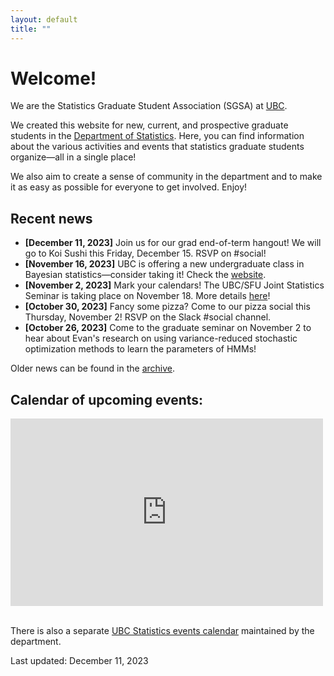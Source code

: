 ```yaml
---
layout: default
title: ""
---
```


# Welcome!

We are the Statistics Graduate Student Association (SGSA)
at [UBC](https://www.ubc.ca/).

We created this website for new, current, 
and prospective graduate students in the
[Department of Statistics](https://www.stat.ubc.ca/).
Here, you can find information about the various activities and events
that statistics graduate students organize&mdash;all in a single place!

We also aim to create a sense of community in the department 
and to make it as easy as possible for everyone to get involved.
Enjoy!

## Recent news

- **[December 11, 2023]** Join us for our grad end-of-term hangout!
We will go to Koi Sushi this Friday, December 15. 
RSVP on #social!
- **[November 16, 2023]** UBC is offering a new undergraduate class
in Bayesian statistics&mdash;consider taking it!
Check the [website](https://ubc-stat-ml.github.io/web447/).
- **[November 2, 2023]** Mark your calendars! 
The UBC/SFU Joint Statistics Seminar is taking place on November 18.
More details [here](./ubc-sfu)!
- **[October 30, 2023]** Fancy some pizza? 
Come to our pizza social this Thursday, November 2! 
RSVP on the Slack #social channel.
- **[October 26, 2023]** Come to the graduate seminar on November 2 
to hear about Evan's research on using variance-reduced stochastic optimization methods
to learn the parameters of HMMs!


Older news can be found in the [archive](./news-archive).


<div class="span9">
	<h2>Calendar of upcoming events:</h2>
	<iframe src="https://calendar.google.com/calendar/embed?height=300&wkst=1&bgcolor=%23ffffff&ctz=America%2FVancouver&showTitle=0&showPrint=0&showCalendars=0&title&src=MjNodWRuYzZvM2VoZzFubmltZTBmbmY4OThAZ3JvdXAuY2FsZW5kYXIuZ29vZ2xlLmNvbQ&src=ZDhibmxnaGlxcmVwc2ZrazNjN2ZsZmlyaWNAZ3JvdXAuY2FsZW5kYXIuZ29vZ2xlLmNvbQ&src=YjF1bDRsajc1YWRtYmVsYWtqOGpkczBoODRAZ3JvdXAuY2FsZW5kYXIuZ29vZ2xlLmNvbQ&color=%23D81B60&color=%238E24AA&color=%23E4C441" style="border-width:0" width="500" height="300" frameborder="0" scrolling="no">
	</iframe>
</div><!--/span-->
<br/>

There is also a separate 
[UBC Statistics events calendar](https://www.stat.ubc.ca/events-calendar)
maintained by the department.


Last updated: December 11, 2023
